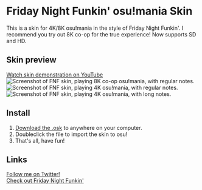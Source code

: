 # Friday Night Funkin' osu!mania Skin
This is a skin for 4K/8K osu!mania in the style of Friday Night Funkin'. I recommend you try out 8K co-op for the true experience! Now supports SD and HD.

## Skin preview
[Watch skin demonstration on YouTube](https://www.youtube.com/watch?v=hh8kt3sCxoY)  
![Screenshot of FNF skin, playing 8K co-op osu!mania, with regular notes.](https://github.com/Saltssaumure/fnf-osu-mania-skin/blob/master/screenshots/8k%20notes.jpg?raw=true)
![Screenshot of FNF skin, playing 4K osu!mania, with regular notes.](https://raw.githubusercontent.com/Saltssaumure/fnf-osu-mania-skin/master/screenshots/4k%20notes.jpg)
![Screenshot of FNF skin, playing 4K osu!mania, with long notes.](https://raw.githubusercontent.com/Saltssaumure/fnf-osu-mania-skin/master/screenshots/4k%20long%20notes.jpg)

## Install
1. [Download the .osk](https://github.com/Saltssaumure/fnf-osu-mania-skin/raw/master/Friday%20Night%20Funkin'.osk) to anywhere on your computer.
2. Doubleclick the file to import the skin to osu!
3. That's all, have fun!

## Links
[Follow me on Twitter!](https://twitter.com/Saltssaumure)  
[Check out Friday Night Funkin'](https://ninja-muffin24.itch.io/funkin)

